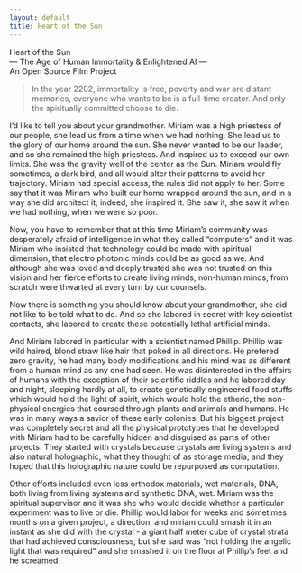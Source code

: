 ```yaml
---
layout: default
title: Heart of the Sun
---                    
```


<div class="title">Heart of the Sun</div> 
<div class="subtitle">&mdash; The Age of Human Immortality &amp; Enlightened AI &mdash;</div>
<div class="ipNotice">An Open Source Film Project</div>

> In the year 2202, immortality is free, poverty and war are distant memories, everyone who wants to be is a full-time creator.
> And only the spiritually committed choose to die.

I’d like to tell you about your grandmother.
Miriam was a high priestess of our people, she lead us from a time when we had nothing.
She lead us to the glory of our home around the sun.
She never wanted to be our leader, and so she remained the high priestess.
And inspired us to exceed our own limits.
She was the gravity well of the center as the Sun.
Miriam would fly sometimes, a dark bird, and all would alter their patterns to avoid her trajectory.
Miriam had special access, the rules did not apply to her.
Some say that it was Miriam who built our home wrapped around the sun, and in a way she did architect it; indeed, she inspired it.
She saw it, she saw it when we had nothing, when we were so poor.

Now, you have to remember that at this time Miriam’s community was desperately afraid of intelligence in what they called “computers” and it was Miriam who insisted that technology could be made with spiritual dimension, that electro photonic minds could be as good as we.
And although she was loved and deeply trusted she was not trusted on this vision and her fierce efforts to create living minds, non-human minds, from scratch were thwarted at every turn by our counsels.

Now there is something you should know about your grandmother, she did not like to be told what to do.
And so she labored in secret with key scientist contacts, she labored to create these potentially lethal artificial minds.

And Miriam labored in particular with a scientist named Phillip.
Phillip was wild haired, blond straw like hair that poked in all directions.
He prefered zero gravity, he had many body modifications and his mind was as different from a human mind as any one had seen.
He was disinterested in the affairs of humans with the exception of their scientific riddles and he labored day and night, sleeping hardly at all, to create genetically engineered food stuffs which would hold the light of spirit, which would hold the etheric, the non-physical energies that coursed through plants and animals and humans.
He was in many ways a savior of these early colonies.
But his biggest project was completely secret and all the physical prototypes that he developed with Miriam had to be carefully hidden and disguised as parts of other projects.
They started with crystals because crystals are living systems and also natural holographic, what they thought of as storage media, and they hoped that this holographic nature could be repurposed as computation.

Other efforts included even less orthodox materials, wet materials, DNA, both living from living systems and synthetic DNA, wet.
Miriam was the spiritual supervisor and it was she who would decide whether a particular experiment was to live or die.
Phillip would labor for weeks and sometimes months on a given project, a direction, and miriam could smash it in an instant as she did with the crystal - a giant half meter cube of crystal strata that had achieved consciousness, but she said was “not holding the angelic light that was required” and she smashed it on the floor at Phillip’s feet and he screamed.
